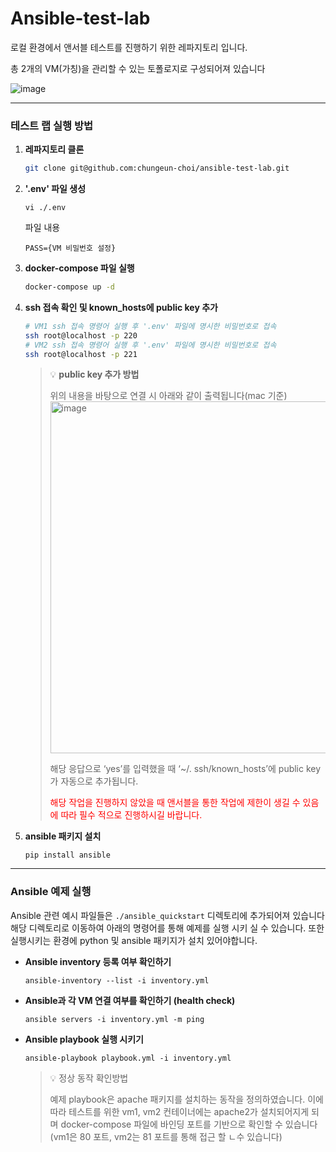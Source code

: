# Ansible-test-lab

로컬 환경에서 앤서블 테스트를 진행하기 위한 레파지토리 입니다.

총 2개의 VM(가칭)을 관리할 수 있는 토폴로지로 구성되어져 있습니다

![image](https://github.com/chungeun-choi/ansible-test-lab/assets/65060314/a2e7a567-fd4f-44f4-bab4-1db935c18231)


----

### 테스트 랩 실행 방법

1.  **레파지토리 클론**
    
    ```bash
    git clone git@github.com:chungeun-choi/ansible-test-lab.git
    ```
    
2. **'.env' 파일 생성**
    ```
    vi ./.env
   ```
   파일 내용
   ```
   PASS={VM 비밀번호 설정}
   ```
3. **docker-compose 파일 실행**
    
    ```bash
    docker-compose up -d
    ```
    
4. **ssh 접속 확인 및 known_hosts에 public key 추가**
   
    ```bash
    # VM1 ssh 접속 명령어 실행 후 '.env' 파일에 명시한 비밀번호로 접속
    ssh root@localhost -p 220
    # VM2 ssh 접속 명령어 실행 후 '.env' 파일에 명시한 비밀번호로 접속
    ssh root@localhost -p 221
    ```
    >💡 **public key 추가 방법**
   > 
   > 위의 내용을 바탕으로 연결 시 아래와 같이 출력됩니다(mac 기준) 
   > <img width="563" alt="image" src="https://github.com/chungeun-choi/ansible-test-lab/assets/65060314/669375db-a528-430b-bf13-5c4d2e8ec68c">
   > 
   > 해당 응답으로 ‘yes’를 입력했을 때 ‘~/. ssh/known_hosts’에 public key가 자동으로 추가됩니다.
   > 
   > <span style="color:red">해당 작업을 진행하지 않았을 때 앤서블을 통한 작업에 제한이 생길 수 있음에 따라 필수 적으로 진행하시길 바랍니다.

5. **ansible 패키지 설치**
   ```
   pip install ansible
   ```
---
### Ansible 예제 실행

Ansible 관련 예시 파일들은 ```./ansible_quickstart``` 디렉토리에 추가되어져 있습니다 해당 디렉토리로 이동하여 아래의 명령어를 통해 예제를 실행 시키 실 수 있습니다.
또한 실행시키는 환경에 python 및 ansible 패키지가 설치 있어야합니다.
* **Ansible inventory 등록 여부 확인하기**
   ```
  ansible-inventory --list -i inventory.yml
  ```
* **Ansible과 각 VM 연결 여부를 확인하기 (health check)**
   ```shell
  ansible servers -i inventory.yml -m ping
  ```
* **Ansible playbook 실행 시키기**
   ```
  ansible-playbook playbook.yml -i inventory.yml
  ```
  > 💡 정상 동작 확인방법
  > 
  > 예제 playbook은 apache 패키지를 설치하는 동작을 정의하였습니다. 이에 따라 테스트를 위한 vm1, vm2 컨테이너에는 apache2가 설치되어지게 되며 docker-compose 파일에 바인딩 포트를 기반으로 확인할 수 있습니다(vm1은 80 포트, vm2는 81 포트를 통해 접근 할 ㄴ수 있습니다)
